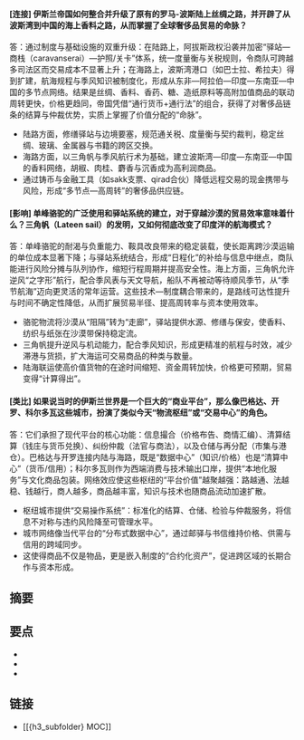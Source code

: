 #### [连接] 伊斯兰帝国如何整合并升级了原有的罗马-波斯陆上丝绸之路，并开辟了从波斯湾到中国的海上香料之路，从而掌握了全球奢侈品贸易的命脉？
答：通过制度与基础设施的双重升级：在陆路上，阿拔斯政权沿袭并加密“驿站—商栈（caravanserai）—护照/关卡”体系，统一度量衡与关税规则，令商队可跨越多司法区而交易成本不显著上升；在海路上，波斯湾港口（如巴士拉、希拉夫）得到扩建，航海规程与季风知识被制度化，形成从东非—阿拉伯—印度—东南亚—中国的多节点网络。结果是丝绸、香料、香药、糖、造纸原料等高附加值商品的联动周转更快，价格更趋同，帝国凭借“通行货币+通行法”的组合，获得了对奢侈品链条的结算与仲裁优势，实质上掌握了价值分配的“命脉”。

- 陆路方面，修缮驿站与边境要塞，规范通关税、度量衡与契约裁判，稳定丝绸、玻璃、金属器与书籍的跨区交换。
- 海路方面，以三角帆与季风航行术为基础，建立波斯湾—印度—东南亚—中国的香料网络，胡椒、肉桂、麝香与沉香成为高利润商品。
- 通过铸币与金融工具（如sakk支票、qirad合伙）降低远程交易的现金携带与风险，形成“多节点—高周转”的奢侈品供应链。


#### [影响] 单峰骆驼的广泛使用和驿站系统的建立，对于穿越沙漠的贸易效率意味着什么？三角帆（Lateen sail）的发明，又如何彻底改变了印度洋的航海模式？
答：单峰骆驼的耐渴与负重能力、鞍具改良带来的稳定装载，使长距离跨沙漠运输的单位成本显著下降；与驿站系统结合，形成“日程化”的补给与信息中继点，商队能进行风险分摊与队列协作，缩短行程周期并提高安全性。海上方面，三角帆允许逆风“之字形”航行，配合季风表与天文导航，船队不再被动等待顺风季节，从“季节航海”迈向更灵活的常年运营。这些技术—制度耦合带来的，是路线可达性提升与时间不确定性降低，从而扩展贸易半径、提高周转率与资本使用效率。

- 骆驼物流将沙漠从“阻隔”转为“走廊”，驿站提供水源、修缮与保安，使香料、纺织与纸张在沙漠带保持稳定流。
- 三角帆提升逆风与机动能力，配合季风知识，形成更精准的航程与时效，减少滞港与货损，扩大海运可交易商品的种类与数量。
- 陆海联运使高价值货物的在途时间缩短、资金周转加快，价格更可预期，贸易变得“计算得出”。


#### [类比] 如果说当时的伊斯兰世界是一个巨大的“商业平台”，那么像巴格达、开罗、科尔多瓦这些城市，扮演了类似今天“物流枢纽”或“交易中心”的角色。
答：它们承担了现代平台的核心功能：信息撮合（价格布告、商情汇编）、清算结算（钱庄与货币兑换）、纠纷仲裁（法官与商法），以及仓储与再分配（市集与港仓）。巴格达与开罗连接内陆与海路，既是“数据中心”（知识/价格）也是“清算中心”（货币/信用）；科尔多瓦则作为西端消费与技术输出口岸，提供“本地化服务”与文化商品包装。网络效应使这些枢纽的“平台价值”越聚越强：路越通、法越稳、钱越行，商人越多，商品越丰富，知识与技术也随商品流动加速扩散。

- 枢纽城市提供“交易操作系统”：标准化的结算、仓储、检验与仲裁服务，将信息不对称与违约风险降至可管理水平。
- 城市网络像当代平台的“分布式数据中心”，通过邮驿与书信维持价格、供需与信用的跨域同步。
- 这使得商品不仅是物品，更是嵌入制度的“合约化资产”，促进跨区域的长期合作与资本形成。


## 摘要


## 要点

- 
- 
- 

## 链接

- [[{h3_subfolder} MOC]]

